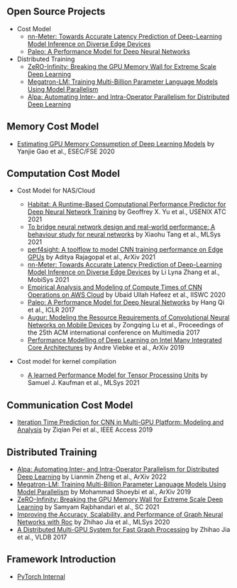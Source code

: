 ## Open Source Projects
- Cost Model
  - [nn-Meter: Towards Accurate Latency Prediction of Deep-Learning Model Inference on Diverse Edge Devices](https://github.com/microsoft/nn-Meter)
  - [Paleo: A Performance Model for Deep Neural Networks](https://github.com/TalwalkarLab/paleo)
- Distributed Training
  - [ZeRO-Infinity: Breaking the GPU Memory Wall for Extreme Scale Deep Learning](https://github.com/microsoft/DeepSpeed)
  - [Megatron-LM: Training Multi-Billion Parameter Language Models Using Model Parallelism](https://github.com/NVIDIA/Megatron-LM)
  - [Alpa: Automating Inter- and Intra-Operator Parallelism for Distributed Deep Learning](https://github.com/alpa-projects)

## Memory Cost Model
- [Estimating GPU Memory Consumption of Deep Learning Models](https://www.microsoft.com/en-us/research/uploads/prod/2020/09/dnnmem.pdf) by Yanjie Gao et al., ESEC/FSE 2020

## Computation Cost Model
- Cost Model for NAS/Cloud
  - [Habitat: A Runtime-Based Computational Performance Predictor for Deep Neural Network Training](https://www.usenix.org/system/files/atc21-yu.pdf) by Geoffrey X. Yu et al., USENIX ATC 2021
  - [To bridge neural network design and real-world performance: A behaviour study for neural networks](https://proceedings.mlsys.org/paper/2021/file/02522a2b2726fb0a03bb19f2d8d9524d-Paper.pdf) by Xiaohu Tang et al., MLSys 2021
  - [perf4sight: A toolflow to model CNN training performance on Edge GPUs](https://arxiv.org/pdf/2108.05580.pdf) by Aditya Rajagopal et al., ArXiv 2021
  - [nn-Meter: Towards Accurate Latency Prediction of Deep-Learning Model Inference on Diverse Edge Devices](https://dl.acm.org/doi/pdf/10.1145/3458864.3467882?casa_token=x0qNEhcP_wAAAAAA:uCTMD3yLynIaS7PwFvxzT65oxmrKz6EyOClSjYNCr-t036yn8VsqJcNjygQDkhR_04NeyZvRWS0e) by Li Lyna Zhang et al., MobiSys 2021
  - [Empirical Analysis and Modeling of Compute Times of CNN Operations on AWS Cloud](https://ieeexplore.ieee.org/abstract/document/9251263) by Ubaid Ullah Hafeez et al., IISWC 2020
  - [Paleo: A Performance Model for Deep Neural Networks](https://openreview.net/pdf?id=SyVVJ85lg) by Hang Qi et al., ICLR 2017
  - [Augur: Modeling the Resource Requirements of Convolutional Neural Networks on Mobile Devices](https://arxiv.org/pdf/1709.09503.pdf) by Zongqing Lu et al., Proceedings of the 25th ACM international conference on Multimedia 2017
  - [Performance Modelling of Deep Learning on Intel Many Integrated Core Architectures](https://arxiv.org/pdf/1906.01992.pdf) by Andre Viebke et al., ArXiv 2019
 
- Cost model for kernel compilation
  - [A learned Performance Model for Tensor Processing Units](https://arxiv.org/abs/2008.01040) by Samuel J. Kaufman et al., MLSys 2021

## Communication Cost Model
- [Iteration Time Prediction for CNN in Multi-GPU Platform: Modeling and Analysis](https://ieeexplore.ieee.org/stamp/stamp.jsp?tp=&arnumber=8713989) by Ziqian Pei et al., IEEE Access 2019

## Distributed Training
- [Alpa: Automating Inter- and Intra-Operator Parallelism for Distributed Deep Learning](https://arxiv.org/pdf/2201.12023.pdf) by Lianmin Zheng et al., ArXiv 2022
- [Megatron-LM: Training Multi-Billion Parameter Language Models Using Model Parallelism](https://arxiv.org/pdf/1909.08053.pdf) by Mohammad Shoeybi et al., ArXiv 2019
- [ZeRO-Infinity: Breaking the GPU Memory Wall for Extreme Scale Deep Learning](https://arxiv.org/pdf/2104.07857.pdf) by Samyam Rajbhandari et al., SC 2021
- [Improving the Accuracy, Scalability, and Performance of Graph Neural Networks with Roc](https://cs.stanford.edu/~zhihao/papers/mlsys20.pdf) by Zhihao Jia et al., MLSys 2020
- [A Distributed Multi-GPU System for Fast Graph Processing](http://www.vldb.org/pvldb/vol11/p297-jia.pdf) by Zhihao Jia et al., VLDB 2017


## Framework Introduction
- [PyTorch Internal](http://blog.ezyang.com/2019/05/pytorch-internals/)
